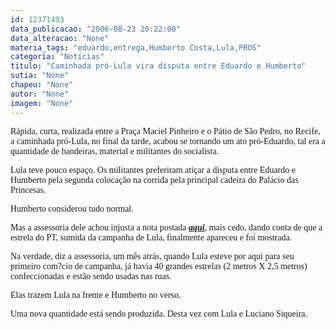 ```yaml
---
id: 12371493
data_publicacao: "2006-08-23 20:22:00"
data_alteracao: "None"
materia_tags: "eduardo,entrega,Humberto Costa,Lula,PROS"
categoria: "Notícias"
titulo: "Caminhada pró-Lula vira disputa entre Eduardo e Humberto"
sutia: "None"
chapeu: "None"
autor: "None"
imagem: "None"
---
```

<p><P><FONT face=Verdana>Rápida, curta, realizada entre a Praça Maciel Pinheiro e o Pátio de São Pedro, no Recife, a caminhada pró-Lula, no final da tarde, acabou se tornando um ato pró-Eduardo, tal era a quantidade de bandeiras, material e militantes do socialista.</FONT></P></p>
<p><P><FONT face=Verdana>Lula teve pouco espaço. Os militantes preferiram atiçar a disputa entre Eduardo e Humberto pela segunda colocação na corrida pela principal cadeira do Palácio das Princesas.</FONT></P></p>
<p><P><FONT face=Verdana>Humberto considerou tudo normal. </FONT></P></p>
<p><P><FONT face=Verdana>Mas a assessoria dele achou injusta a nota postada <STRONG><EM><U><A href=\"https://jc3.uol.com.br/blogs/jc////index.php#956\">aqui</A></U></EM></STRONG>, mais cedo, dando conta de que a estrela do PT, sumida da campanha de Lula, finalmente apareceu e foi mostrada.</FONT></P></p>
<p><P><FONT face=Verdana>Na verdade, diz a assessoria, um mês atrás, quando Lula esteve por aqui para seu primeiro com?cio de campanha, já havia 40 grandes estrelas (2 metros X 2,5 metros) confeccionadas e estão sendo usadas nas ruas.</FONT></P></p>
<p><P><FONT face=Verdana>Elas trazem Lula na frente e Humberto no verso.</FONT></P></p>
<p><P><FONT face=Verdana>Uma nova quantidade está sendo produzida. Desta vez com Lula e Luciano Siqueira.</FONT></P> </p>
